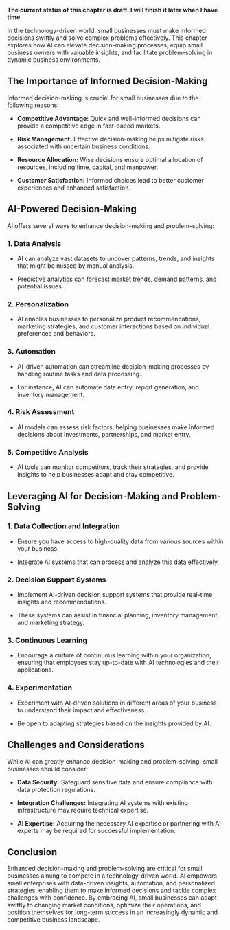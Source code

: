 **The current status of this chapter is draft. I will finish it later when I have time**

In the technology-driven world, small businesses must make informed decisions swiftly and solve complex problems effectively. This chapter explores how AI can elevate decision-making processes, equip small business owners with valuable insights, and facilitate problem-solving in dynamic business environments.

**The Importance of Informed Decision-Making**
----------------------------------------------

Informed decision-making is crucial for small businesses due to the following reasons:

* **Competitive Advantage:** Quick and well-informed decisions can provide a competitive edge in fast-paced markets.

* **Risk Management:** Effective decision-making helps mitigate risks associated with uncertain business conditions.

* **Resource Allocation:** Wise decisions ensure optimal allocation of resources, including time, capital, and manpower.

* **Customer Satisfaction:** Informed choices lead to better customer experiences and enhanced satisfaction.

**AI-Powered Decision-Making**
------------------------------

AI offers several ways to enhance decision-making and problem-solving:

### **1. Data Analysis**

* AI can analyze vast datasets to uncover patterns, trends, and insights that might be missed by manual analysis.

* Predictive analytics can forecast market trends, demand patterns, and potential issues.

### **2. Personalization**

* AI enables businesses to personalize product recommendations, marketing strategies, and customer interactions based on individual preferences and behaviors.

### **3. Automation**

* AI-driven automation can streamline decision-making processes by handling routine tasks and data processing.

* For instance, AI can automate data entry, report generation, and inventory management.

### **4. Risk Assessment**

* AI models can assess risk factors, helping businesses make informed decisions about investments, partnerships, and market entry.

### **5. Competitive Analysis**

* AI tools can monitor competitors, track their strategies, and provide insights to help businesses adapt and stay competitive.

**Leveraging AI for Decision-Making and Problem-Solving**
---------------------------------------------------------

### **1. Data Collection and Integration**

* Ensure you have access to high-quality data from various sources within your business.

* Integrate AI systems that can process and analyze this data effectively.

### **2. Decision Support Systems**

* Implement AI-driven decision support systems that provide real-time insights and recommendations.

* These systems can assist in financial planning, inventory management, and marketing strategy.

### **3. Continuous Learning**

* Encourage a culture of continuous learning within your organization, ensuring that employees stay up-to-date with AI technologies and their applications.

### **4. Experimentation**

* Experiment with AI-driven solutions in different areas of your business to understand their impact and effectiveness.

* Be open to adapting strategies based on the insights provided by AI.

**Challenges and Considerations**
---------------------------------

While AI can greatly enhance decision-making and problem-solving, small businesses should consider:

* **Data Security:** Safeguard sensitive data and ensure compliance with data protection regulations.

* **Integration Challenges:** Integrating AI systems with existing infrastructure may require technical expertise.

* **AI Expertise:** Acquiring the necessary AI expertise or partnering with AI experts may be required for successful implementation.

**Conclusion**
--------------

Enhanced decision-making and problem-solving are critical for small businesses aiming to compete in a technology-driven world. AI empowers small enterprises with data-driven insights, automation, and personalized strategies, enabling them to make informed decisions and tackle complex challenges with confidence. By embracing AI, small businesses can adapt swiftly to changing market conditions, optimize their operations, and position themselves for long-term success in an increasingly dynamic and competitive business landscape.
